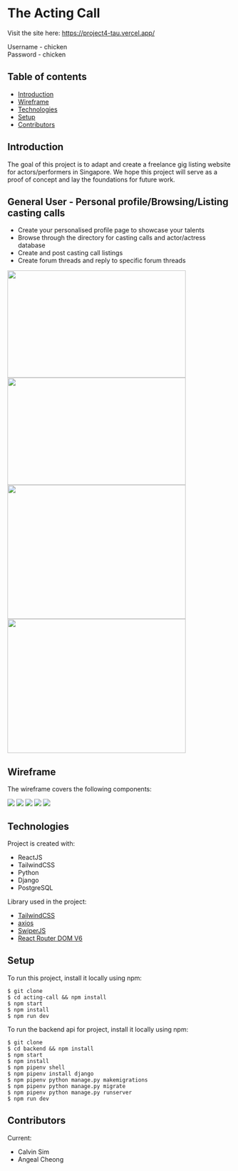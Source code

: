 
# The Acting Call

Visit the site here: https://project4-tau.vercel.app/

Username - chicken <br>
Password - chicken

## Table of contents

- [Introduction](#introduction)
- [Wireframe](#wireframe)
- [Technologies](#technologies)
- [Setup](#setup)
- [Contributors](#contributors)

## Introduction

The goal of this project is to adapt and create a freelance gig listing website for actors/performers in Singapore. We hope this project will serve as a proof of concept and lay the foundations for future work.

## General User - Personal profile/Browsing/Listing casting calls

- Create your personalised profile page to showcase your talents
- Browse through the directory for casting calls and actor/actress database
- Create and post casting call listings
- Create forum threads and reply to specific forum threads

<p float="left">
<img width="400" height="240" src="./images/homepage.png" >
<img width="400" height="240" src="./images/profileExample.png" >
<img width="400" height="300" src="./images/gigsListing.png" >
<img width="400" height="300" src="./images/forumExample.png" >
</p>

## Wireframe

The wireframe covers the following components:

<img src="./images/wireframe.png">
<img src="./images/castcallapi.png">
<img src="./images/forumapi.png">
<img src="./images/profileapi.png">
<img src="./images/usersapi.png">

## Technologies

Project is created with:

- ReactJS
- TailwindCSS
- Python
- Django
- PostgreSQL

Library used in the project:

- [TailwindCSS](https://tailwindcss.com/)
- [axios](https://www.npmjs.com/package/axios)
- [SwiperJS](https://swiperjs.com/)
- [React Router DOM V6](https://reactrouter.com/docs/en/v6/upgrading/v5#upgrade-to-react-router-v6)


## Setup

To run this project, install it locally using npm:

```
$ git clone
$ cd acting-call && npm install
$ npm start
$ npm install
$ npm run dev
```

To run the backend api for project, install it locally using npm:

```
$ git clone
$ cd backend && npm install
$ npm start
$ npm install
$ npm pipenv shell
$ npm pipenv install django
$ npm pipenv python manage.py makemigrations
$ npm pipenv python manage.py migrate
$ npm pipenv python manage.py runserver
$ npm run dev
```

## Contributors

Current:

- Calvin Sim
- Angeal Cheong

